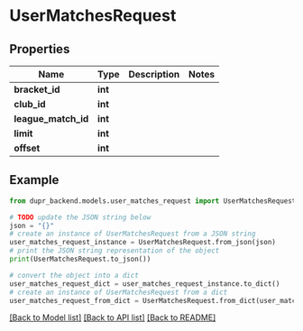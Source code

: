 # UserMatchesRequest


## Properties

Name | Type | Description | Notes
------------ | ------------- | ------------- | -------------
**bracket_id** | **int** |  | 
**club_id** | **int** |  | 
**league_match_id** | **int** |  | 
**limit** | **int** |  | 
**offset** | **int** |  | 

## Example

```python
from dupr_backend.models.user_matches_request import UserMatchesRequest

# TODO update the JSON string below
json = "{}"
# create an instance of UserMatchesRequest from a JSON string
user_matches_request_instance = UserMatchesRequest.from_json(json)
# print the JSON string representation of the object
print(UserMatchesRequest.to_json())

# convert the object into a dict
user_matches_request_dict = user_matches_request_instance.to_dict()
# create an instance of UserMatchesRequest from a dict
user_matches_request_from_dict = UserMatchesRequest.from_dict(user_matches_request_dict)
```
[[Back to Model list]](../README.md#documentation-for-models) [[Back to API list]](../README.md#documentation-for-api-endpoints) [[Back to README]](../README.md)


